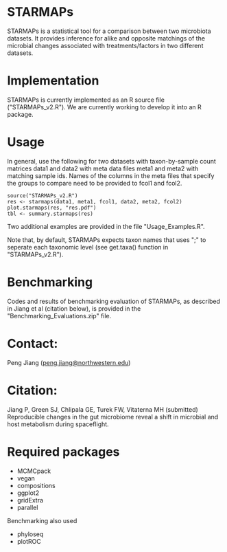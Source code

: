 # STARMAPs
STARMAPs is a statistical tool for a comparison between two microbiota datasets. It provides inference for alike and opposite matchings of the microbial changes associated with treatments/factors in two different datasets. 

# Implementation
STARMAPs is currently implemented as an R source file ("STARMAPs_v2.R"). We are currently working to develop it into an R package.

# Usage
In general, use the following for two datasets with taxon-by-sample count matrices data1 and data2 with meta data files meta1 and meta2 with matching sample ids. Names of the columns in the meta files that specify the groups to compare need to be provided to fcol1 and fcol2.
~~~
source("STARMAPs_v2.R")
res <- starmaps(data1, meta1, fcol1, data2, meta2, fcol2)
plot.starmaps(res, "res.pdf")
tbl <- summary.starmaps(res)
~~~

Two additional examples are provided in the file "Usage_Examples.R".

Note that, by default, STARMAPs expects taxon names that uses ";" to seperate each taxonomic level (see get.taxa() function in "STARMAPs_v2.R").

# Benchmarking
Codes and results of benchmarking evaluation of STARMAPs, as described in Jiang et al (citation below), is provided in the "Benchmarking_Evaluations.zip" file.

# Contact: 
Peng Jiang (peng.jiang@northwestern.edu)

# Citation: 
Jiang P, Green SJ, Chlipala GE, Turek FW, Vitaterna MH (submitted) Reproducible changes in the gut microbiome reveal a shift in microbial and host metabolism during spaceflight.

# Required packages
- MCMCpack
- vegan
- compositions
- ggplot2
- gridExtra
- parallel

Benchmarking also used
- phyloseq
- plotROC
